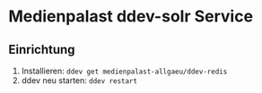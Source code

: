 
# Medienpalast ddev-solr Service <!-- omit in toc -->

## Einrichtung

1. Installieren: `ddev get medienpalast-allgaeu/ddev-redis`
2. ddev neu starten: `ddev restart`
